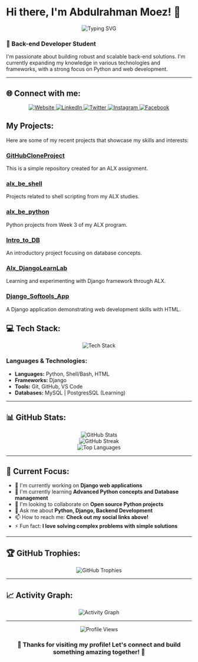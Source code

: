 # Hi there, I'm Abdulrahman Moez! 👋

<div align="center">
  <img src="https://readme-typing-svg.herokuapp.com?font=Fira+Code&pause=1000&color=2196F3&center=true&vCenter=true&width=435&lines=Back-end+Developer+Student;Python+%26+Django+Enthusiast;Always+learning+new+things" alt="Typing SVG" />
</div>

### 🚀 Back-end Developer Student 

I'm passionate about building robust and scalable back-end solutions. I'm currently expanding my knowledge in various technologies and frameworks, with a strong focus on Python and web development.

---

## 🌐 Connect with me:

<div align="center">
  <a href="https://abdulrahmanmoez.site">
    <img src="https://img.shields.io/badge/Website-FF5722?style=for-the-badge&logo=todoist&logoColor=white" alt="Website"/>
  </a>
  <a href="https://www.linkedin.com/in/AbdulrahmanMoez">
    <img src="https://img.shields.io/badge/LinkedIn-0077B5?style=for-the-badge&logo=linkedin&logoColor=white" alt="LinkedIn"/>
  </a>
  <a href="https://twitter.com/AbdulrahmanMoez">
    <img src="https://img.shields.io/badge/Twitter-1DA1F2?style=for-the-badge&logo=twitter&logoColor=white" alt="Twitter"/>
  </a>
  <a href="https://www.instagram.com/AbdullrahmanMoez">
    <img src="https://img.shields.io/badge/Instagram-E4405F?style=for-the-badge&logo=instagram&logoColor=white" alt="Instagram"/>
  </a>
  <a href="https://www.facebook.com/AbdullrahmanMoez">
    <img src="https://img.shields.io/badge/Facebook-1877F2?style=for-the-badge&logo=facebook&logoColor=white" alt="Facebook"/>
  </a>
</div>

## My Projects:

Here are some of my recent projects that showcase my skills and interests:

### [GitHubCloneProject](https://github.com/AbdulrahmanMoez/GitHubCloneProject)
This is a simple repository created for an ALX assignment.

### [alx_be_shell](https://github.com/AbdulrahmanMoez/alx_be_shell)
Projects related to shell scripting from my ALX studies.

### [alx_be_python](https://github.com/AbdulrahmanMoez/alx_be_python)
Python projects from Week 3 of my ALX program.

### [Intro_to_DB](https://github.com/AbdulrahmanMoez/Intro_to_DB)
An introductory project focusing on database concepts.

### [Alx_DjangoLearnLab](https://github.com/AbdulrahmanMoez/Alx_DjangoLearnLab)
Learning and experimenting with Django framework through ALX.

### [Django_Softools_App](https://github.com/AbdulrahmanMoez/Django_Softools_App)
A Django application demonstrating web development skills with HTML.

## 💻 Tech Stack:

<div align="center">
  <img src="https://skillicons.dev/icons?i=python,django,html,bash,git,github,vscode" alt="Tech Stack"/>
</div>

### Languages & Technologies:
- **Languages:** Python, Shell/Bash, HTML
- **Frameworks:** Django
- **Tools:** Git, GitHub, VS Code
- **Databases:** MySQL | PostgresSQL (Learning)

---

## 📊 GitHub Stats:

<div align="center">
  <img src="https://github-readme-stats.vercel.app/api?username=AbdulrahmanMoez&theme=dark&hide_border=false&include_all_commits=false&count_private=false" alt="GitHub Stats"/>
  <br/>
  <img src="https://github-readme-streak-stats.herokuapp.com/?user=AbdulrahmanMoez&theme=dark&hide_border=false" alt="GitHub Streak"/>
  <br/>
  <img src="https://github-readme-stats.vercel.app/api/top-langs/?username=AbdulrahmanMoez&theme=dark&hide_border=false&include_all_commits=false&count_private=false&layout=compact" alt="Top Languages"/>
</div>

---

## 🎯 Current Focus:

- 🔭 I'm currently working on **Django web applications**
- 🌱 I'm currently learning **Advanced Python concepts and Database management**
- 👯 I'm looking to collaborate on **Open source Python projects**
- 💬 Ask me about **Python, Django, Backend Development**
- 📫 How to reach me: **Check out my social links above!**
- ⚡ Fun fact: **I love solving complex problems with simple solutions**

---

## 🏆 GitHub Trophies:

<div align="center">
  <img src="https://github-profile-trophy.vercel.app/?username=AbdulrahmanMoez&theme=radical&no-frame=false&no-bg=true&margin-w=4" alt="GitHub Trophies"/>
</div>

---

## 📈 Activity Graph:

<div align="center">
  <img src="https://github-readme-activity-graph.vercel.app/graph?username=AbdulrahmanMoez&theme=react-dark&hide_border=true" alt="Activity Graph"/>
</div>

---

<div align="center">
  <img src="https://komarev.com/ghpvc/?username=AbdulrahmanMoez&label=Profile%20views&color=0e75b6&style=flat" alt="Profile Views"/>
</div>

<div align="center">
  <h3>💫 Thanks for visiting my profile! Let's connect and build something amazing together! 💫</h3>
</div>
